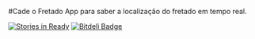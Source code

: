 #Cade o Fretado
App para saber a localização do fretado em tempo real.

[![Stories in Ready](https://badge.waffle.io/EHER/cade-meu-fretado.png)](http://waffle.io/EHER/cade-meu-fretado)
[![Bitdeli Badge](https://d2weczhvl823v0.cloudfront.net/EHER/cade-meu-fretado/trend.png)](https://bitdeli.com/free "Bitdeli Badge")

